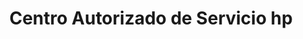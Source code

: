 ---
title: "Centro Autorizado de Servicio hp"
url: /guatemala-guatemala-zona-14/centro-autorizado-de-servicio-hp/
shop: general
---